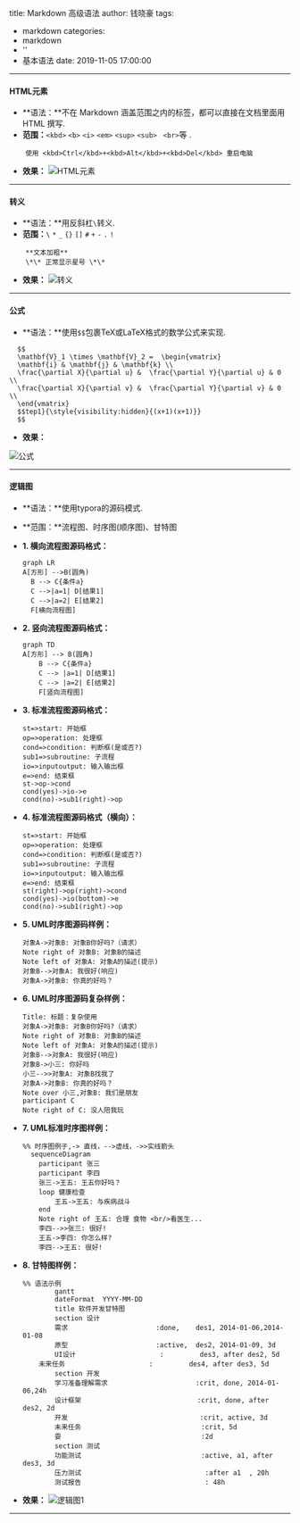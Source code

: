 title: Markdown 高级语法
author: 钱晓豪
tags:
  - markdown
categories:
  - markdown
  - ''
  - 基本语法
date: 2019-11-05 17:00:00
---
#### HTML元素
* **语法：**不在 Markdown 涵盖范围之内的标签，都可以直接在文档里面用 HTML 撰写.
* **范围：**`<kbd>` `<b>` `<i>` `<em>` `<sup>` `<sub>` ` <br>`等 .
```
	使用 <kbd>Ctrl</kbd>+<kbd>Alt</kbd>+<kbd>Del</kbd> 重启电脑
```
* **效果：**
![HTML元素](/images/posts/20191105Markdown/html.jpg "HTML元素")
***

#### 转义
* **语法：**用反斜杠`\`转义.
* **范围：**`\` `*` `_` `{}` `[]` `#` `+` `-` `.` `!` 
```
	**文本加粗** 
	\*\* 正常显示星号 \*\*
```
* **效果：**
![转义](/images/posts/20191105Markdown/escape.jpg "转义")
***

#### 公式
* **语法：**使用`$$`包裹TeX或LaTeX格式的数学公式来实现.
```
  $$
  \mathbf{V}_1 \times \mathbf{V}_2 =  \begin{vmatrix} 
  \mathbf{i} & \mathbf{j} & \mathbf{k} \\
  \frac{\partial X}{\partial u} &  \frac{\partial Y}{\partial u} & 0 \\
  \frac{\partial X}{\partial v} &  \frac{\partial Y}{\partial v} & 0 \\
  \end{vmatrix}
  $$tep1}{\style{visibility:hidden}{(x+1)(x+1)}}
  $$
```
* **效果：**

![公式](/images/posts/20191105Markdown/formula.jpg "公式")
***

#### 逻辑图
* **语法：**使用typora的源码模式.
* **范围：**流程图、时序图(顺序图)、甘特图
* **1. 横向流程图源码格式：**


	```mermaid
  	graph LR
  	A[方形] -->B(圆角)
      B --> C{条件a}
      C -->|a=1| D[结果1]
      C -->|a=2| E[结果2]
      F[横向流程图]
  	```
* **2. 竖向流程图源码格式：**


    ```mermaid
    graph TD
    A[方形] --> B(圆角)
        B --> C{条件a}
        C --> |a=1| D[结果1]
        C --> |a=2| E[结果2]
        F[竖向流程图]
  	```
* **3. 标准流程图源码格式：**


    ```flow
    st=>start: 开始框
    op=>operation: 处理框
    cond=>condition: 判断框(是或否?)
    sub1=>subroutine: 子流程
    io=>inputoutput: 输入输出框
    e=>end: 结束框
    st->op->cond
    cond(yes)->io->e
    cond(no)->sub1(right)->op
    ```
* **4. 标准流程图源码格式（横向）：**


    ```flow
    st=>start: 开始框
    op=>operation: 处理框
    cond=>condition: 判断框(是或否?)
    sub1=>subroutine: 子流程
    io=>inputoutput: 输入输出框
    e=>end: 结束框
    st(right)->op(right)->cond
    cond(yes)->io(bottom)->e
    cond(no)->sub1(right)->op
    ```
* **5. UML时序图源码样例：**


    ```sequence
    对象A->对象B: 对象B你好吗?（请求）
    Note right of 对象B: 对象B的描述
    Note left of 对象A: 对象A的描述(提示)
    对象B-->对象A: 我很好(响应)
    对象A->对象B: 你真的好吗？
    ```
* **6. UML时序图源码复杂样例：**


    ```sequence
    Title: 标题：复杂使用
    对象A->对象B: 对象B你好吗?（请求）
    Note right of 对象B: 对象B的描述
    Note left of 对象A: 对象A的描述(提示)
    对象B-->对象A: 我很好(响应)
    对象B->小三: 你好吗
    小三-->>对象A: 对象B找我了
    对象A->对象B: 你真的好吗？
    Note over 小三,对象B: 我们是朋友
    participant C
    Note right of C: 没人陪我玩
    ```
* **7. UML标准时序图样例：**


    ```mermaid
    %% 时序图例子,-> 直线，-->虚线，->>实线箭头
      sequenceDiagram
        participant 张三
        participant 李四
        张三->王五: 王五你好吗？
        loop 健康检查
            王五->王五: 与疾病战斗
        end
        Note right of 王五: 合理 食物 <br/>看医生...
        李四-->>张三: 很好!
        王五->李四: 你怎么样?
        李四-->王五: 很好!
    ```
* **8. 甘特图样例：**


    ```mermaid
    %% 语法示例
            gantt
            dateFormat  YYYY-MM-DD
            title 软件开发甘特图
            section 设计
            需求                      :done,    des1, 2014-01-06,2014-01-08
            原型                      :active,  des2, 2014-01-09, 3d
            UI设计                     :         des3, after des2, 5d
        未来任务                     :         des4, after des3, 5d
            section 开发
            学习准备理解需求                      :crit, done, 2014-01-06,24h
            设计框架                             :crit, done, after des2, 2d
            开发                                 :crit, active, 3d
            未来任务                              :crit, 5d
            耍                                   :2d
            section 测试
            功能测试                              :active, a1, after des3, 3d
            压力测试                               :after a1  , 20h
            测试报告                               : 48h
    ```
* **效果：**
![逻辑图1](/images/posts/20191105Markdown/flow_1.png "逻辑图1")
***